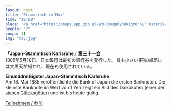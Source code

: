 ```yaml
---
layout: post
title: "Stammtisch im Mai"
time: "18:00"
place: '<a href="https://maps.app.goo.gl/atHRoogpRynDKigm8">L''Osteria</a>'
people: "?"
compo: []
img: "may.jpg"
---
```



**「Japan-Stammtisch Karlsruhe」第三十一会**  
1885年5月18日、日本銀行は最初の銀行券を発行した。最も小さい1円の紙幣には大黒天が描かれ、現在も使用されている。

**Einunddreißigster Japan-Stammtisch Karlsruhe**  
Am 18. Mai 1885 veröffentlichte die Bank of Japan die ersten Banknoten. Die kleinste Banknote im Wert von 1 Yen zeigt ein Bild des Daikokuten (einer der [sieben Glücksgötter](https://de.wikipedia.org/wiki/Sieben_Gl%C3%BCcksg%C3%B6tter)) und ist bis heute gültig.

[Teilnehmen / 参加](https://nuudel.digitalcourage.de/q4xkBUqLkBCQY49j)
